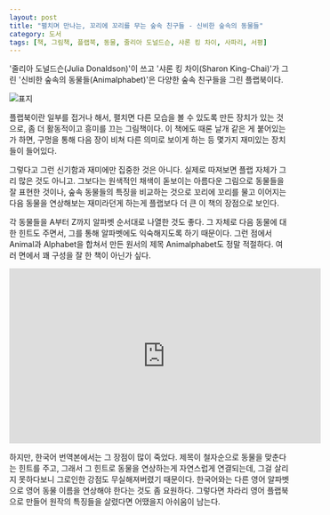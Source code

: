 ```yaml
---
layout: post
title: "펼치며 만나는, 꼬리에 꼬리를 무는 숲속 친구들 - 신비한 숲속의 동물들"
category: 도서
tags: [책, 그림책, 플랩북, 동물, 줄리아 도널드슨, 샤론 킹 차이, 사파리, 서평]
---
```


'줄리아 도널드슨(Julia Donaldson)'이 쓰고
'샤론 킹 차이(Sharon King-Chai)'가 그린
'신비한 숲속의 동물들(Animalphabet)'은
다양한 숲속 친구들을 그린 플랩북이다.

![표지](https://lh3.googleusercontent.com/W0TiG4YoKSv00qsxOjAg1OKdfGVFL5onErPHSeXa0_q5ux0yLNH-ib5h7BYbbRBFgfpzng4C0KDqUw=s480)

플랩북이란 일부를 접거나 해서,
펼치면 다른 모습을 볼 수 있도록 만든 장치가 있는 것으로,
좀 더 활동적이고 흥미를 끄는 그림책이다.
이 책에도 때론 날개 같은 게 붙어있는가 하면,
구멍을 통해 다음 장이 비쳐 다른 의미로 보이게 하는 등
몇가지 재미있는 장치들이 들어있다.

그렇다고 그런 신기함과 재미에만 집중한 것은 아니다.
실제로 따져보면 플랩 자체가 그리 많은 것도 아니고.
그보다는 원색적인 채색이 돋보이는 아름다운 그림으로 동물들을 잘 표현한 것이나,
숲속 동물들의 특징을 비교하는 것으로 꼬리에 꼬리를 물고 이어지는 다음 동물을 연상해보는 재미라던게 하는게
플랩보다 더 큰 이 책의 장점으로 보인다.

각 동물들을 A부터 Z까지 알파벳 순서대로 나열한 것도 좋다.
그 자체로 다음 동물에 대한 힌트도 주면서,
그를 통해 알파벳에도 익숙해지도록 하기 때문이다.
그런 점에서 Animal과 Alphabet을 합쳐서 만든 원서의 제목 Animalphabet도 정말 적절하다.
여러 면에서 꽤 구성을 잘 한 책이 아닌가 싶다.

<center><iframe width="560" height="315" src="https://www.youtube.com/embed/cF6z_E_UDPM" frameborder="0" allow="accelerometer; autoplay; encrypted-media; gyroscope; picture-in-picture" allowfullscreen></iframe></center>

하지만, 한국어 번역본에서는 그 장점이 많이 죽었다.
제목이 철자순으로 동물을 맞춘다는 힌트를 주고,
그래서 그 힌트로 동물을 연상하는게 자연스럽게 연결되는데,
그걸 살리지 못하다보니 그로인한 강점도 무실해져버렸기 때문이다.
한국어와는 다른 영어 알파벳으로 영어 동물 이름을 연상해야 한다는 것도 좀 요원하다.
그렇다면 차라리 영어 플랩북으로 만들어 원작의 특징들을 살렸다면 어땠을지 아쉬움이 남는다.
